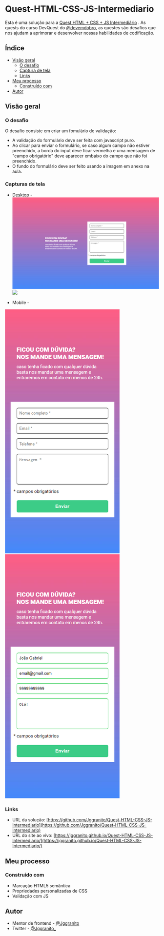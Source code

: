 # Quest-HTML-CSS-JS-Intermediario

Esta é uma solução para a [Quest HTML + CSS + JS Intermediário](https://ticto-mozart.s3.amazonaws.com/images/conteudo/download/106659/Desafio%20HTML%20%2B%20CSS%20%2B%20JS%20Intermedi%C3%A1rio.pdf?response-content-disposition=attachment&X-Amz-Content-Sha256=UNSIGNED-PAYLOAD&X-Amz-Algorithm=AWS4-HMAC-SHA256&X-Amz-Credential=AKIATS7Z652MZM2DU4NB%2F20230109%2Fus-east-1%2Fs3%2Faws4_request&X-Amz-Date=20230109T135800Z&X-Amz-SignedHeaders=host&X-Amz-Expires=300&X-Amz-Signature=7dbe62744298cc7c0c50fc9f4667ecad13b4268e45b79c54c3b3126a01d4dcc5) . As quests do curso DevQuest do [@devemdobro](instagram.com/devemdobro), as questes são desafios que nos ajudam a aprimorar e desenvolver nossas habilidades de codificação.

## Índice

- [Visão geral](#visão-geral)
   - [O desafio](#O-desafio)
   - [Captura de tela](#captura-de-tela)
   - [Links](#links)
- [Meu processo](#meu-processo)
   - [Construído com](#construído-com)
- [Autor](#autor)

## Visão geral

### O desafio

O desafio consiste em criar um fomulário de validação:

- A validação do formulário deve ser feita com javascript puro.
- Ao clicar para enviar o formulário, se caso algum campo não estiver preenchido, a borda
do input deve ficar vermelha e uma mensagem de "campo obrigatório" deve aparecer embaixo do campo que não foi preenchido.
- O fundo do formulário deve ser feito usando a
imagem em anexo na aula.


### Capturas de tela

- Desktop - ![](./screenshot/Desktop-1280x800.png) ![](./screenshot/Desktop-2-1280x800.png)

- Mobile  -

![](./screenshot/mobile-375x800.png)
![](./screenshot/mobile-2-375x800.png)

### Links

- URL da solução: [https://github.com/Jggranito/Quest-HTML-CSS-JS-Intermediario](https://github.com/Jggranito/Quest-HTML-CSS-JS-Intermediario)
- URL do site ao vivo: [https://jggranito.github.io/Quest-HTML-CSS-JS-Intermediario/](https://jggranito.github.io/Quest-HTML-CSS-JS-Intermediario/)

## Meu processo

### Construído com

- Marcação HTML5 semântica
- Propriedades personalizadas de CSS
- Validação com JS

## Autor

- Mentor de frontend - [@Jggranito](https://www.frontendmentor.io/profile/Jggranito)
- Twitter - [@Jggranito_](https://twitter.com/Jggranito_)